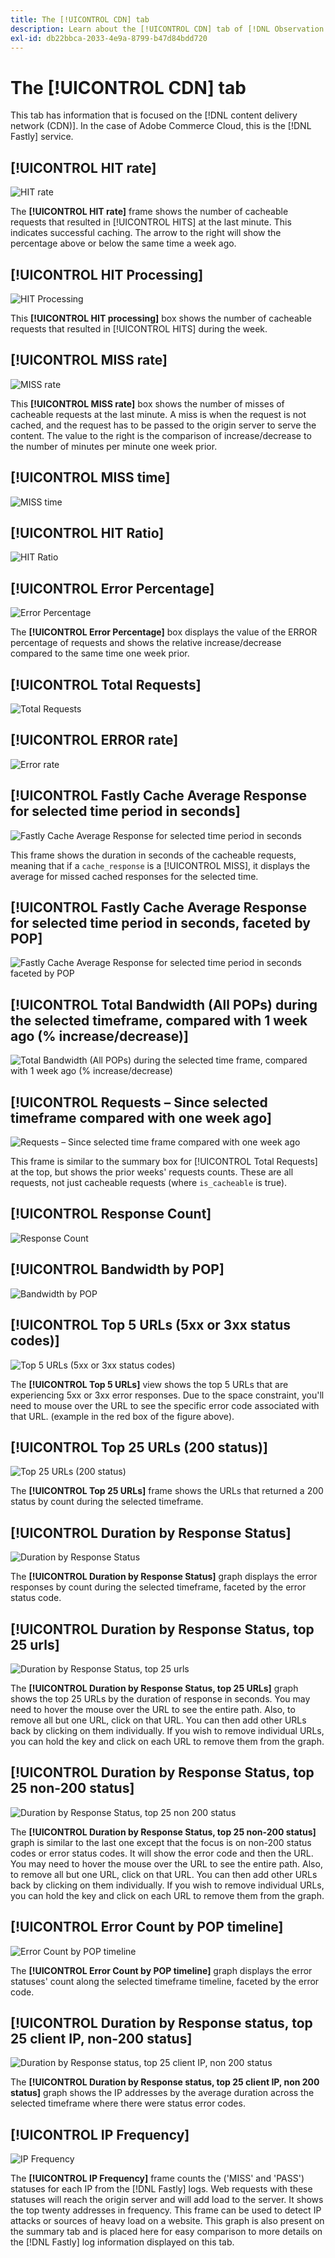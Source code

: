 ```yaml
---
title: The [!UICONTROL CDN] tab
description: Learn about the [!UICONTROL CDN] tab of [!DNL Observation for Adobe Commerce].
exl-id: db22bbca-2033-4e9a-8799-b47d84bdd720
---
```

# The [!UICONTROL CDN] tab

This tab has information that is focused on the [!DNL content delivery network (CDN)]. In the case of Adobe Commerce Cloud, this is the [!DNL Fastly] service.

## [!UICONTROL HIT rate]

![HIT rate](../../assets/tools/observation-for-adobe-commerce/cdn-tab-1.png)

The **[!UICONTROL HIT rate]** frame shows the number of cacheable requests that resulted in [!UICONTROL HITS] at the last minute. This indicates successful caching. The arrow to the right will show the percentage above or below the same time a week ago.

## [!UICONTROL HIT Processing]

![HIT Processing](../../assets/tools/observation-for-adobe-commerce/cdn-tab-2.png)

This **[!UICONTROL HIT processing]** box shows the number of cacheable requests that resulted in [!UICONTROL HITS] during the week.

## [!UICONTROL MISS rate]

![MISS rate](../../assets/tools/observation-for-adobe-commerce/cdn-tab-3.png)

This **[!UICONTROL MISS rate]** box shows the number of misses of cacheable requests at the last minute. A miss is when the request is not cached, and the request has to be passed to the origin server to serve the content. The value to the right is the comparison of increase/decrease to the number of minutes per minute one week prior.

## [!UICONTROL MISS time]

![MISS time](../../assets/tools/observation-for-adobe-commerce/cdn-tab-4.png)

## [!UICONTROL HIT Ratio]

![HIT Ratio](../../assets/tools/observation-for-adobe-commerce/cdn-tab-5.png)

## [!UICONTROL Error Percentage]

![Error Percentage](../../assets/tools/observation-for-adobe-commerce/cdn-tab-6.png)

The **[!UICONTROL Error Percentage]** box displays the value of the ERROR percentage of requests and shows the relative increase/decrease compared to the same time one week prior.

## [!UICONTROL Total Requests]

![Total Requests](../../assets/tools/observation-for-adobe-commerce/cdn-tab-7.png)

## [!UICONTROL ERROR rate]

![Error rate](../../assets/tools/observation-for-adobe-commerce/cdn-tab-8.png)

## [!UICONTROL Fastly Cache Average Response for selected time period in seconds]

![Fastly Cache Average Response for selected time period in seconds](../../assets/tools/observation-for-adobe-commerce/cdn-tab-9.png)

This frame shows the duration in seconds of the cacheable requests, meaning that if a `cache_response` is a [!UICONTROL MISS], it displays the average for missed cached responses for the selected time.

## [!UICONTROL Fastly Cache Average Response for selected time period in seconds, faceted by POP]

![Fastly Cache Average Response for selected time period in seconds faceted by POP](../../assets/tools/observation-for-adobe-commerce/cdn-tab-10.png)

## [!UICONTROL Total Bandwidth (All POPs) during the selected timeframe, compared with 1 week ago (% increase/decrease)]

![Total Bandwidth (All POPs) during the selected time frame, compared with 1 week ago (% increase/decrease)](../../assets/tools/observation-for-adobe-commerce/cdn-tab-11.png)

## [!UICONTROL Requests – Since selected timeframe compared with one week ago]

![Requests – Since selected time frame compared with one week ago](../../assets/tools/observation-for-adobe-commerce/cdn-tab-12.png)

This frame is similar to the summary box for [!UICONTROL Total Requests] at the top, but shows the prior weeks' requests counts. These are all requests, not just cacheable requests (where `is_cacheable` is true).

## [!UICONTROL Response Count]

![Response Count](../../assets/tools/observation-for-adobe-commerce/cdn-tab-13.png)

## [!UICONTROL Bandwidth by POP]

![Bandwidth by POP](../../assets/tools/observation-for-adobe-commerce/cdn-tab-14.png)

## [!UICONTROL Top 5 URLs (5xx or 3xx status codes)]

![Top 5 URLs (5xx or 3xx status codes)](../../assets/tools/observation-for-adobe-commerce/cdn-tab-15.gif)

The **[!UICONTROL Top 5 URLs]** view shows the top 5 URLs that are experiencing 5xx or 3xx error responses. Due to the space constraint, you'll need to mouse over the URL to see the specific error code associated with that URL. (example in the red box of the figure above).

## [!UICONTROL Top 25 URLs (200 status)]

![Top 25 URLs (200 status)](../../assets/tools/observation-for-adobe-commerce/cdn-tab-16.gif)

The **[!UICONTROL Top 25 URLs]** frame shows the URLs that returned a 200 status by count during the selected timeframe.

## [!UICONTROL Duration by Response Status]

![Duration by Response Status](../../assets/tools/observation-for-adobe-commerce/cdn-tab-17.png)

The **[!UICONTROL Duration by Response Status]** graph displays the error responses by count during the selected timeframe, faceted by the error status code.

## [!UICONTROL Duration by Response Status, top 25 urls]

![Duration by Response Status, top 25 urls](../../assets/tools/observation-for-adobe-commerce/cdn-tab-18.gif)

The **[!UICONTROL Duration by Response Status, top 25 URLs]** graph shows the top 25 URLs by the duration of response in seconds. You may need to hover the mouse over the URL to see the entire path. Also, to remove all but one URL, click on that URL. You can then add other URLs back by clicking on them individually. If you wish to remove individual URLs, you can hold the key and click on each URL to remove them from the graph.

## [!UICONTROL Duration by Response Status, top 25 non-200 status]

![Duration by Response Status, top 25 non 200 status](../../assets/tools/observation-for-adobe-commerce/cdn-tab-19.gif)

The **[!UICONTROL Duration by Response Status, top 25 non-200 status]** graph is similar to the last one except that the focus is on non-200 status codes or error status codes. It will show the error code and then the URL. You may need to hover the mouse over the URL to see the entire path. Also, to remove all but one URL, click on that URL. You can then add other URLs back by clicking on them individually. If you wish to remove individual URLs, you can hold the key and click on each URL to remove them from the graph.

## [!UICONTROL Error Count by POP timeline]

![Error Count by POP timeline](../../assets/tools/observation-for-adobe-commerce/cdn-tab-20.png)

The **[!UICONTROL Error Count by POP timeline]** graph displays the error statuses' count along the selected timeframe timeline, faceted by the error code.

## [!UICONTROL Duration by Response status, top 25 client IP, non-200 status]

![Duration by Response status, top 25 client IP, non 200 status](../../assets/tools/observation-for-adobe-commerce/cdn-tab-21.gif)

The **[!UICONTROL Duration by Response status, top 25 client IP, non 200 status]** graph shows the IP addresses by the average duration across the selected timeframe where there were status error codes.

## [!UICONTROL IP Frequency]

![IP Frequency](../../assets/tools/observation-for-adobe-commerce/cdn-tab-22.jpeg)

The **[!UICONTROL IP Frequency]** frame counts the ('MISS' and 'PASS') statuses for each IP from the [!DNL Fastly] logs. Web requests with these statuses will reach the origin server and will add load to the server. It shows the top twenty addresses in frequency. This frame can be used to detect IP attacks or sources of heavy load on a website. This graph is also present on the summary tab and is placed here for easy comparison to more details on the [!DNL Fastly] log information displayed on this tab.
